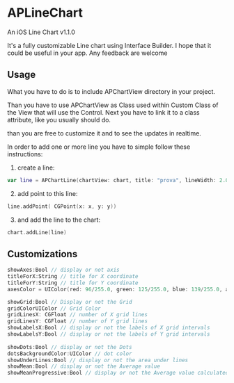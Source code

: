 # APLineChart
An iOS Line Chart v1.1.0

It's a fully customizable Line chart using Interface Builder. I hope that it could be useful in your app.
Any feedback are welcome

## Usage
What you have to do is to include APChartView directory in your project.

Than you have to use APChartView as Class used within Custom Class of the View that will use the Control.
Next you have to link it to a class attribute, like you usually should do. 
 
than you are free to customize it and to see the updates in realtime.

In order to add one or more line you have to simple follow these instructions:

1. create a line:
```swift
var line = APChartLine(chartView: chart, title: "prova", lineWidth: 2.0, lineColor: UIColor.purpleColor())
```

2. add point to this line:
```swift
line.addPoint( CGPoint(x: x, y: y))
```

3. and add the line to the chart:
```swift
chart.addLine(line)
```

## Customizations
```swift
showAxes:Bool // display or not axis
titleForX:String // title for X coordinate
titleForY:String // title for Y coordinate
axesColor = UIColor(red: 96/255.0, green: 125/255.0, blue: 139/255.0, alpha: 1)

showGrid:Bool // Display or not the Grid
gridColorUIColor // Grid Color
gridLinesX: CGFloat // number of X grid lines
gridLinesY: CGFloat // number of Y grid lines
showLabelsX:Bool // display or not the labels of X grid intervals
showLabelsY:Bool // display or not the labels of Y grid intervals
    
showDots:Bool // display or not the Dots
dotsBackgroundColor:UIColor // dot color
showUnderLines:Bool // display or not the area under lines
showMean:Bool // display or not the Average value
showMeanProgressive:Bool // display or not the Average value calculated in progression
```

